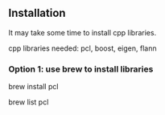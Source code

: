 ## Installation
It may take some time to install cpp libraries.

cpp libraries needed:
pcl, boost, eigen, flann
### Option 1: use brew to install libraries
brew install pcl

brew list pcl
